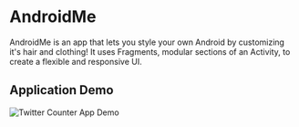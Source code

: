# AndroidMe
 AndroidMe is an app that lets you style your own Android by customizing it's hair and clothing! It uses Fragments, modular sections of an Activity, to create a flexible and responsive UI.

## Application Demo
![Twitter Counter App Demo](https://github.com/abdelaz9z/AndroidMe/blob/master/assets/clideo_editor_8bbc0f2e02ce4ef2811cdf1ff6e49bb7.gif)
